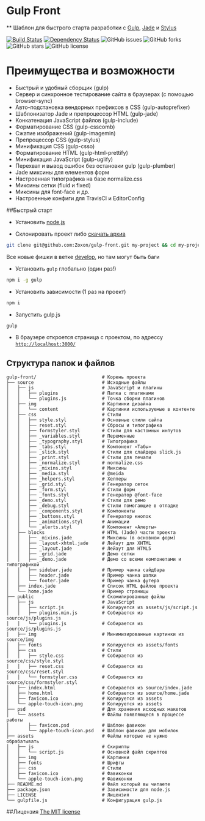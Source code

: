# Gulp Front
** Шаблон для быстрого старта разработки с [Gulp](http://gulpjs.com/), [Jade](http://jade-lang.com/) и [Stylus](https://learnboost.github.io/stylus/)

[![Build Status](https://travis-ci.org/Zoxon/gulp-front.svg)](https://travis-ci.org/Zoxon/gulp-front)
[![Dependency Status](https://david-dm.org/zoxon/gulp-front.svg)](https://david-dm.org/Zoxon/gulp-front)
![GitHub issues](https://img.shields.io/github/issues/Zoxon/gulp-front.svg?style=flat)
![GitHub forks](https://img.shields.io/github/forks/Zoxon/gulp-front.svg?style=flat)
![GitHub stars](https://img.shields.io/github/stars/Zoxon/gulp-front.svg?style=flat)
![GitHub license](https://img.shields.io/badge/license-MIT-blue.svg?style=flat)


# Преимущества и возможности

* Быстрый и удобный сборщик (gulp)
* Сервер и синхронное тестирование сайта в браузерах (с помощью browser-sync)
* Авто-подстановка вендорных префиксов в CSS (gulp-autoprefixer)
* Шаблонизатор Jade и препроцессор HTML (gulp-jade)
* Конкатенация JavaScript файлов (gulp-include)
* Форматирование CSS (gulp-csscomb)
* Сжатие изображений (gulp-imagemin)
* Препроцессор CSS (gulp-stylus)
* Минификация CSS (gulp-csso)
* Форматирование HTML (gulp-html-prettify)
* Минификация JavaScript (gulp-uglify)
* Перехват и вывод ошибок без остановки gulp (gulp-plumber)
* Jade миксины для елементов форм
* Настроенная типографика на базе normalize.css
* Миксины сетки (fluid и fixed)
* Миксины для font-face и др.
* Настроенные конфиги для TravisCI и EditorConfig


##Быстрый старт

* Установить [node.js](https://nodejs.org)

* Склонировать проект либо [скачать архив](https://github.com/Zoxon/gulp-front/archive/master.zip)

```bash
git clone git@github.com:Zoxon/gulp-front.git my-project && cd my-project
```

Все новые фишки в ветке [develop](https://github.com/Zoxon/gulp-front/tree/develop), но там могут быть баги

* Установить `gulp` глобально (один раз!)

```bash
npm i -g gulp
```

* Установить зависимости (1 раз на проект)

```bash
npm i
```

* Запустить gulp.js

```bash
gulp
```

* В браузере откроется страница с проектом, по адрессу [`http://localhost:3000/`](http://localhost:3000/)

## Структура папок и файлов

```
gulp-front/                        # Корень проекта
├── source                         # Исходные файлы
│   ├── js                         # JavaScript и плагины
│   │   ├── plugins                # Папка с плагинами
│   │   └── plugins.js             # Точка сборки плагинов
│   ├── img                        # Картинки дизайна
│   │   └── content                # Картинки используемые в контенте
│   ├── css                        # Стили
│   │   ├── style.styl             # Основные стили сайта
│   │   ├── reset.styl             # Сбросы и типографика
│   │   ├── formstyler.styl        # Стили для кастомных инпутов
│   │   ├── _variables.styl        # Переменные
│   │   ├── _typography.styl       # Типографика
│   │   ├── _tabs.styl             # Компонент «Табы»
│   │   ├── _slick.styl            # Стили для слайдера slick.js
│   │   ├── _print.styl            # Стили для печати
│   │   ├── _normalize.styl        # normalize.css
│   │   ├── _mixins.styl           # Миксины
│   │   ├── _media.styl            # @meida
│   │   ├── _helpers.styl          # Хелперы
│   │   ├── _grid.styl             # Генератор сеток
│   │   ├── _form.styl             # Стили форм
│   │   ├── _fonts.styl            # Генератор @font-face
│   │   ├── _demo.styl             # Стили для демо
│   │   ├── _debug.styl            # Стили помогающие в отладке
│   │   ├── _components.styl       # Компоненты
│   │   ├── _buttons.styl          # Генератор кнопок
│   │   ├── _animations.styl       # Анимации
│   │   └── _alerts.styl           # Компонент «Алерты»
│   ├── blocks                     # HTML (Jade) части проекта
│   │   ├── _mixins.jade           # Миксины (в основном форм)
│   │   ├── _layout-xhtml.jade     # Лейаут для XHTML
│   │   ├── _layout.jade           # Лейаут для HTML5
│   │   ├── _grid.jade             # Демо сетки
│   │   ├── _demo.jade             # Демо со всеми компонетами и типографикой
│   │   ├── sidebar.jade           # Пример чанка сайдбара
│   │   ├── header.jade            # Пример чанка шапки
│   │   └── footer.jade            # Пример чанка футера
│   ├── index.jade                 # Список HTML файлов проекта
│   └── home.jade                  # Пример страницы
├── public                         # Скомилированные файлы
│   ├── js                         # JavaScript
│   │   ├── script.js              # Копируется из assets/js/script.js
│   │   ├── plugins.min.js         # Собирается из source/js/plugins.js
│   │   └── plugins.js             # Собирается из source/js/plugins.js
│   ├── img                        # Минимизированные картинки из source/img
│   ├── fonts                      # Копируется из assets/fonts
│   ├── css                        # Стили
│   │   ├── style.css              # Собирается из source/css/style.styl
│   │   ├── reset.css              # Собирается из source/css/reset.styl
│   │   └── formstyler.css         # Собирается из source/css/formstyler.styl
│   ├── index.html                 # Собирается из source/index.jade
│   ├── home.html                  # Собирается из source/home.jade
│   ├── favicon.ico                # Копируется из assets
│   └── apple-touch-icon.png       # Копируется из assets
├── psd                            # Для хранения исходных макетов
│   └── assets                     # Файлы появляющеся в процессе работы
│       ├── favicon.psd            # Шаблон фавикон
│       └── apple-touch-icon.psd   # Шаблон фавикон для мобилок
├── assets                         # Файлы которые не нужно обрабатывать
│   ├── js                         # Скирипты
│   │   └── script.js              # Основной файл скриптов
│   ├── img                        # Картинки
│   ├── fonts                      # Шрифты
│   ├── css                        # Стили
│   ├── favicon.ico                # Фавиконки
│   └── apple-touch-icon.png       # Фавиконки
├── README.md                      # Файл который вы читаете
├── package.json                   # Зависимости для node.js
├── LICENSE                        # Лицензия
└── gulpfile.js                    # Конфигурация gulp.js
```

##Лицензия
[The MIT license](LICENSE)
